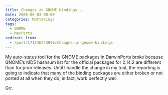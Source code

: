 ```yaml
---
title: Changes in GNOME bindings...
date: 2006-06-03 00:00
categories: Mutterings
tags:
  - GNOME
  - MacPorts
redirect_from:
  - /post/171246743090/changes-in-gnome-bindings
---
```

My auto-status tool for the GNOME packages in DarwinPorts broke because GNOME&rsquo;s MD5 hashsum list for the official packages for 2.14.2 are different than for prior releases. Until I handle the change in my tool, the reporting is going to indicate that many of the binding packages are either broken or not ported at all when they do, in fact, work perfectly well.

Grr.
